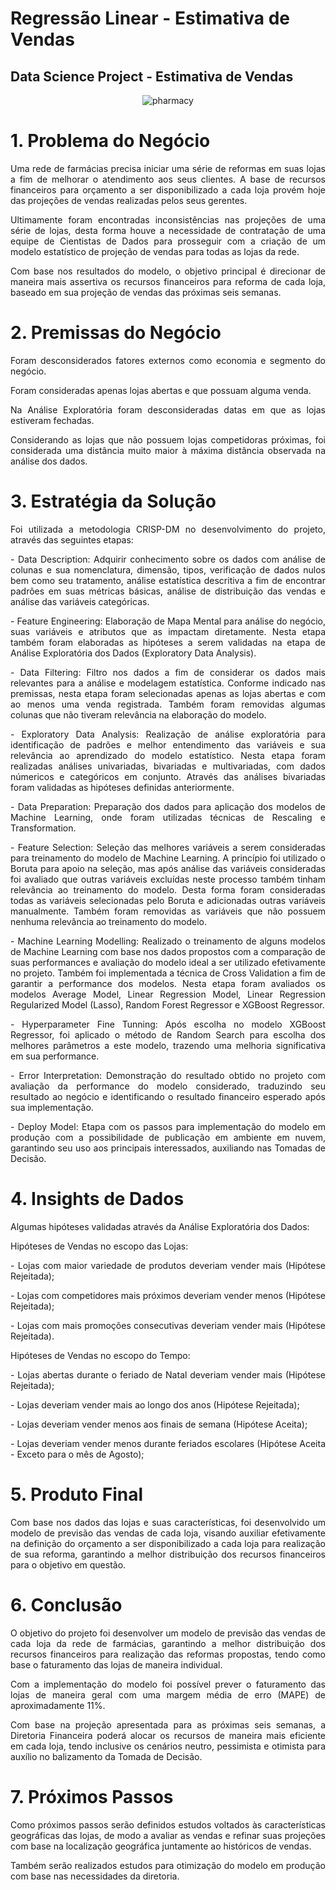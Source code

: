 # Regressão Linear - Estimativa de Vendas

## Data Science Project - Estimativa de Vendas

<div align='center'>

![pharmacy](https://github.com/caiomichelan/linear_regression-sales_estimation/assets/104601836/ecaa8d34-1964-484a-87e1-cec58870568e)

</div>

# 1. Problema do Negócio
<p align='justify'>Uma rede de farmácias precisa iniciar uma série de reformas em suas lojas a fim de melhorar o atendimento aos seus clientes. A base de recursos financeiros para orçamento a ser disponibilizado a cada loja provém hoje das projeções de vendas realizadas pelos seus gerentes.</p>
<p align='justify'>Ultimamente foram encontradas inconsistências nas projeções de uma série de lojas, desta forma houve a necessidade de contratação de uma equipe de Cientistas de Dados para prosseguir com a criação de um modelo estatístico de projeção de vendas para todas as lojas da rede.</p>
<p align='justify'>Com base nos resultados do modelo, o objetivo principal é direcionar de maneira mais assertiva os recursos financeiros para reforma de cada loja, baseado em sua projeção de vendas das próximas seis semanas.</p>

# 2. Premissas do Negócio
<p align='justify'>Foram desconsiderados fatores externos como economia e segmento do negócio.</p>
<p align='justify'>Foram consideradas apenas lojas abertas e que possuam alguma venda.</p>
<p align='justify'>Na Análise Exploratória foram desconsideradas datas em que as lojas estiveram fechadas.</p>
<p align='justify'>Considerando as lojas que não possuem lojas competidoras próximas, foi considerada uma distância muito maior à máxima distância observada na análise dos dados.</p>

# 3. Estratégia da Solução
<p align='justify'>Foi utilizada a metodologia CRISP-DM no desenvolvimento do projeto, através das seguintes etapas:</p>
<p align='justify'>- Data Description: Adquirir conhecimento sobre os dados com análise de colunas e sua nomenclatura, dimensão, tipos, verificação de dados nulos bem como seu tratamento, análise estatística descritiva a fim de encontrar padrões em suas métricas básicas, análise de distribuição das vendas e análise das variáveis categóricas.</p>
<p align='justify'>- Feature Engineering: Elaboração de Mapa Mental para análise do negócio, suas variáveis e atributos que as impactam diretamente. Nesta etapa também foram elaboradas as hipóteses a serem validadas na etapa de Análise Exploratória dos Dados (Exploratory Data Analysis).</p>
<p align='justify'>- Data Filtering: Filtro nos dados a fim de considerar os dados mais relevantes para a análise e modelagem estatística. Conforme indicado nas premissas, nesta etapa foram selecionadas apenas as lojas abertas e com ao menos uma venda registrada. Também foram removidas algumas colunas que não tiveram relevância na elaboração do modelo.</p>
<p align='justify'>- Exploratory Data Analysis: Realização de análise exploratória para identificação de padrões e melhor entendimento das variáveis e sua relevância ao aprendizado do modelo estatístico. Nesta etapa foram realizadas análises univariadas, bivariadas e multivariadas, com dados númericos e categóricos em conjunto. Através das análises bivariadas foram validadas as hipóteses definidas anteriormente.</p>
<p align='justify'>- Data Preparation: Preparação dos dados para aplicação dos modelos de Machine Learning, onde foram utilizadas técnicas de Rescaling e Transformation.</p>
<p align='justify'>- Feature Selection: Seleção das melhores variáveis a serem consideradas para treinamento do modelo de Machine Learning. A princípio foi utilizado o Boruta para apoio na seleção, mas após análise das variáveis consideradas foi avaliado que outras variáveis excluídas neste processo também tinham relevância  ao treinamento do modelo. Desta forma foram consideradas todas as variáveis selecionadas pelo Boruta e adicionadas outras variáveis manualmente. Também foram removidas as variáveis que não possuem nenhuma relevância ao treinamento do modelo.</p>
<p align='justify'>- Machine Learning Modelling: Realizado o treinamento de alguns modelos de Machine Learning com base nos dados propostos com a comparação de suas performances e avaliação do modelo ideal a ser utilizado efetivamente no projeto. Também foi implementada a técnica de Cross Validation a fim de garantir a performance dos modelos. Nesta etapa foram avaliados os modelos Average Model, Linear Regression Model, Linear Regression Regularized Model (Lasso), Random Forest Regressor e XGBoost Regressor.</p>
<p align='justify'>- Hyperparameter Fine Tunning: Após escolha no modelo XGBoost Regressor, foi aplicado o método de Random Search para escolha dos melhores parâmetros a este modelo, trazendo uma melhoria significativa em sua performance.</p>
<p align='justify'>- Error Interpretation: Demonstração do resultado obtido no projeto com avaliação da performance do modelo considerado, traduzindo seu resultado ao negócio e identificando o resultado financeiro esperado após sua implementação.</p>
<p align='justify'>- Deploy Model: Etapa com os passos para implementação do modelo em produção com a possibilidade de publicação em ambiente em nuvem, garantindo seu uso aos principais interessados, auxiliando nas Tomadas de Decisão.</p>

# 4. Insights de Dados
<p align='justify'>Algumas hipóteses validadas através da Análise Exploratória dos Dados:</p>
<p align='justify'>Hipóteses de Vendas no escopo das Lojas:</p>
<p align='justify'>- Lojas com maior variedade de produtos deveriam vender mais (Hipótese Rejeitada);</p>
<p align='justify'>- Lojas com competidores mais próximos deveriam vender menos (Hipótese Rejeitada);</p>
<p align='justify'>- Lojas com mais promoções consecutivas deveriam vender mais (Hipótese Rejeitada).</p>
<p align='justify'>Hipóteses de Vendas no escopo do Tempo:</p>
<p align='justify'>- Lojas abertas durante o feriado de Natal deveriam vender mais (Hipótese Rejeitada);</p>
<p align='justify'>- Lojas deveriam vender mais ao longo dos anos (Hipótese Rejeitada);</p>
<p align='justify'>- Lojas deveriam vender menos aos finais de semana (Hipótese Aceita);</p>
<p align='justify'>- Lojas deveriam vender menos durante feriados escolares (Hipótese Aceita - Exceto para o mês de Agosto);</p>

# 5. Produto Final
<p align='justify'>Com base nos dados das lojas e suas características, foi desenvolvido um modelo de previsão das vendas de cada loja, visando auxiliar efetivamente na definição do orçamento a ser disponibilizado a cada loja para realização de sua reforma, garantindo a melhor distribuição dos recursos financeiros para o objetivo em questão.</p>

# 6. Conclusão
<p align='justify'>O objetivo do projeto foi desenvolver um modelo de previsão das vendas de cada loja da rede de farmácias, garantindo a melhor distribuição dos recursos financeiros para realização das reformas propostas, tendo como base o faturamento das lojas de maneira individual.</p>
<p align='justify'>Com a implementação do modelo foi possível prever o faturamento das lojas de maneira geral com uma margem média de erro (MAPE) de aproximadamente 11%.</p>
<p align='justify'>Com base na projeção apresentada para as próximas seis semanas, a Diretoria Financeira poderá alocar os recursos de maneira mais eficiente em cada loja, tendo inclusive os cenários neutro, pessimista e otimista para auxílio no balizamento da Tomada de Decisão.</p>

# 7. Próximos Passos
<p align='justify'>Como próximos passos serão definidos estudos voltados às características geográficas das lojas, de modo a avaliar as vendas e refinar suas projeções com base na localização geográfica juntamente ao históricos de vendas.</p>
<p align='justify'>Também serão realizados estudos para otimização do modelo em produção com base nas necessidades da diretoria.</p>
